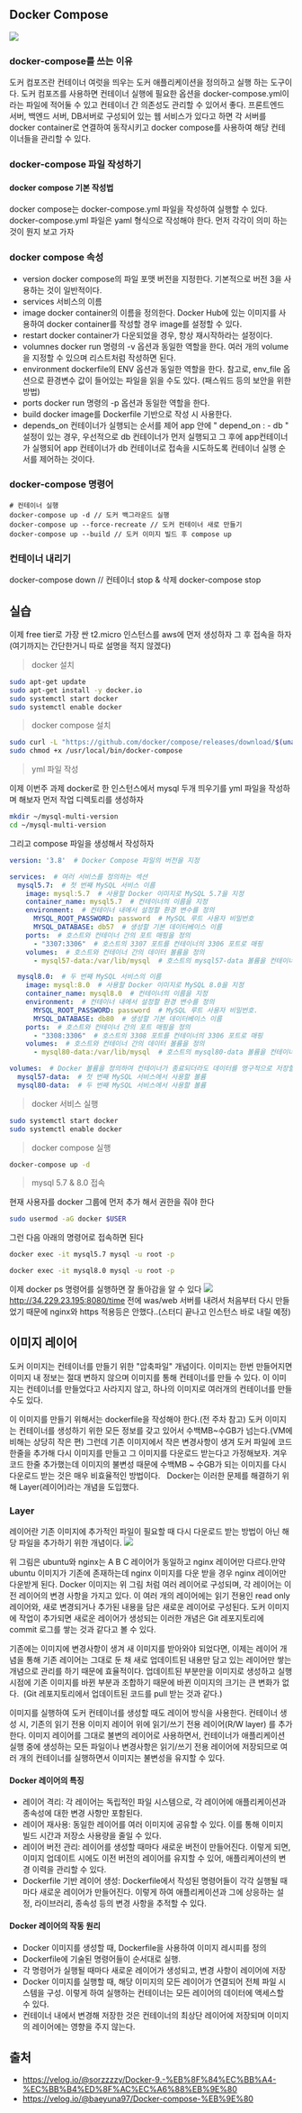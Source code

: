 ## Docker Compose
![](https://velog.velcdn.com/images/seongjae6751/post/4c8df40c-594d-4be9-b7c2-70ee20b3788f/image.png)
### docker-compose를 쓰는 이유
도커 컴포즈란 컨테이너 여럿을 띄우는 도커 애플리케이션을 정의하고 실행 하는 도구이다.
도커 컴포즈를 사용하면 컨테이너 실행에 필요한 옵션을 docker-compose.yml이라는 파일에 적어둘 수 있고 컨테이너 간 의존성도 관리할 수 있어서 좋다.
프론트엔드 서버, 백엔드 서버, DB서버로 구성되어 있는 웹 서비스가 있다고 하면 각 서버를 docker container로 연결하여 동작시키고 docker compose를 사용하여 해당 컨테이너들을 관리할 수 있다.

### docker-compose 파일 작성하기

#### docker compose 기본 작성법

docker compose는 docker-compose.yml 파일을 작성하여 실행할 수 있다.
docker-compose.yml 파일은 yaml 형식으로 작성해야 한다. 먼저 각각이 의미 하는 것이 뭔지 보고 가자
### docker compose 속성
* version
  docker compose의 파일 포맷 버전을 지정한다.
  기본적으로 버전 3을 사용하는 것이 일반적이다.
* services
  서비스의 이름
* image
  docker container의 이름을 정의한다.
  Docker Hub에 있는 이미지를 사용하여 docker container를 작성할 경우 image를 설정할 수 있다.
* restart
  docker container가 다운되었을 경우, 항상 재시작하라는 설정이다.
* volumnes
  docker run 명령의 -v 옵션과 동일한 역할을 한다.
  여러 개의 volume을 지정할 수 있으며 리스트처럼 작성하면 된다.
* environment
  dockerfile의 ENV 옵션과 동일한 역할을 한다.
  참고로, env_file 옵션으로 환경변수 값이 들어있는 파일을 읽을 수도 있다. (패스워드 등의 보안을 위한 방법)
* ports
  docker run 명령의 -p 옵션과 동일한 역할을 한다.
* build
  docker image를 Dockerfile 기반으로 작성 시 사용한다.
* depends_on
  컨테이너가 실행되는 순서를 제어
  app 안에 " depend_on : - db " 설정이 있는 경우, 우선적으로 db 컨테이너가 먼저 실행되고 그 후에 app컨테이너가 실행되어 app 컨테이너가 db 컨테이너로 접속을 시도하도록 컨테이너 실행 순서를 제어하는 것이다.

### docker-compose 명령어
```
# 컨테이너 실행 
docker-compose up -d // 도커 백그라운드 실행
docker-compose up --force-recreate // 도커 컨테이너 새로 만들기
docker-compose up --build // 도커 이미지 빌드 후 compose up
```

### 컨테이너 내리기
docker-compose down // 컨테이너 stop & 삭제
docker-compose stop


## 실습
이제 free tier로 가장 싼 t2.micro 인스턴스를 aws에 먼저 생성하자
그 후 접속을 하자(여기까지는 간단한거니 따로 설명을 적지 않겠다)

> docker 설치

``` bash
sudo apt-get update
sudo apt-get install -y docker.io
sudo systemctl start docker
sudo systemctl enable docker
```

> docker compose 설치

``` bash
sudo curl -L "https://github.com/docker/compose/releases/download/$(uname -s)-$(uname -m)" -o /usr/local/bin/docker-compose
sudo chmod +x /usr/local/bin/docker-compose
```

> yml 파일 작성

이제 이번주 과제 docker로 한 인스턴스에서 mysql 두개 띄우기를 yml 파일을 작성하며 해보자
먼저 작업 디렉토리를 생성하자
```bash
mkdir ~/mysql-multi-version
cd ~/mysql-multi-version
```

그리고 compose 파일을 생성해서 작성하자

```yml
version: '3.8'  # Docker Compose 파일의 버전을 지정

services:  # 여러 서비스를 정의하는 섹션
  mysql5.7:  # 첫 번째 MySQL 서비스 이름
    image: mysql:5.7  # 사용할 Docker 이미지로 MySQL 5.7을 지정
    container_name: mysql5.7  # 컨테이너의 이름을 지정
    environment:  # 컨테이너 내에서 설정할 환경 변수를 정의
      MYSQL_ROOT_PASSWORD: password  # MySQL 루트 사용자 비밀번호
      MYSQL_DATABASE: db57  # 생성할 기본 데이터베이스 이름
    ports:  # 호스트와 컨테이너 간의 포트 매핑을 정의
      - "3307:3306"  # 호스트의 3307 포트를 컨테이너의 3306 포트로 매핑
    volumes:  # 호스트와 컨테이너 간의 데이터 볼륨을 정의
      - mysql57-data:/var/lib/mysql  # 호스트의 mysql57-data 볼륨을 컨테이너의 /var/lib/mysql 디렉토리에 매핑

  mysql8.0:  # 두 번째 MySQL 서비스의 이름
    image: mysql:8.0  # 사용할 Docker 이미지로 MySQL 8.0을 지정
    container_name: mysql8.0  # 컨테이너의 이름을 지정
    environment:  # 컨테이너 내에서 설정할 환경 변수를 정의
      MYSQL_ROOT_PASSWORD: password  # MySQL 루트 사용자 비밀번호.
      MYSQL_DATABASE: db80  # 생성할 기본 데이터베이스 이름
    ports:  # 호스트와 컨테이너 간의 포트 매핑을 정의
      - "3308:3306"  # 호스트의 3308 포트를 컨테이너의 3306 포트로 매핑
    volumes:  # 호스트와 컨테이너 간의 데이터 볼륨을 정의
      - mysql80-data:/var/lib/mysql  # 호스트의 mysql80-data 볼륨을 컨테이너의 /var/lib/mysql 디렉토리에 매핑

volumes:  # Docker 볼륨을 정의하여 컨테이너가 종료되더라도 데이터를 영구적으로 저장할 수 있게 함
  mysql57-data:  # 첫 번째 MySQL 서비스에서 사용할 볼륨
  mysql80-data:  # 두 번째 MySQL 서비스에서 사용할 볼륨

```
> docker 서비스 실행

```bash
sudo systemctl start docker
sudo systemctl enable docker
```

> docker compose 실행

``` bash
docker-compose up -d
```

> mysql 5.7 & 8.0 접속

현재 사용자를 docker 그룹에 먼저 추가 해서 권한을 줘야 한다

```bash
sudo usermod -aG docker $USER
```
그런 다음 아래의 명령어로 접속하면 된다
```bash
docker exec -it mysql5.7 mysql -u root -p
```

```bash
docker exec -it mysql8.0 mysql -u root -p
```

이제 docker ps 명령어를 실행하면 잘 돌아감을 알 수 있다
![](https://velog.velcdn.com/images/seongjae6751/post/0f63329c-6a76-4d26-8c66-ed7d621598e3/image.png)
http://34.229.23.195:8080/time
전에 was/web 서버를 내려서 처음부터 다시 만들었기 때문에 nginx와 https 적용등은 안했다..(스터디 끝나고 인스턴스 바로 내릴 예정)
## 이미지 레이어
도커 이미지는 컨테이너를 만들기 위한 "압축파일" 개념이다.
이미지는 한번 만들어지면 이미지 내 정보는 절대 변하지 않으며 이미지를 통해 컨테이너를 만들 수 있다.
이 이미지는 컨테이너를 만들었다고 사라지지 않고, 하나의 이미지로 여러개의 컨테이너를 만들 수도 있다.

이 이미지를 만들기 위해서는 dockerfile을 작성해야 한다.(전 주차 참고)
도커 이미지는 컨테이너를 생성하기 위한 모든 정보를 갖고 있어서 수백MB~수GB가 넘는다.(VM에 비해는 상당히 작은 편)
그런데 기존 이미지에서 작은 변경사항이 생겨 도커 파일에 코드 한줄을 추가해 다시 이미지를 만들고 그 이미지를 다운로드 받는다고 가정해보자.
겨우 코드 한줄 추가했는데 이미지의 불변성 때문에 수백MB ~ 수GB가 되는 이미지를 다시 다운로드 받는 것은 매우 비효율적인 방법이다.
 
Docker는 이러한 문제를 해결하기 위해 Layer(레이어)라는 개념을 도입했다.

### Layer
레이어란 기존 이미지에 추가적인 파일이 필요할 때 다시 다운로드 받는 방법이 아닌 해당 파일을 추가하기 위한 개념이다.
![](https://velog.velcdn.com/images/seongjae6751/post/a9c08dc6-7b9e-4111-8ecd-5b8901613ea9/image.png)

위 그림은 ubuntu와 nginx는 A B C 레이어가 동일하고 nginx 레이어만 다르다.만약 ubuntu 이미지가 기존에 존재하는데 nginx 이미지를 다운 받을 경우 nginx 레이어만 다운받게 된다.
Docker 이미지는 위 그림 처럼 여러 레이어로 구성되며, 각 레이어는 이전 레이어의 변경 사항을 가지고 있다.
이 여러 개의 레이어에는 읽기 전용인 read only 레이어와, 새로 변경되거나 추가된 내용을 담은 새로운 레이어로 구성된다.
도커 이미지에 작업이 추가되면 새로운 레이어가 생성되는 이러한 개념은 Git 레포지토리에 commit 로그를 쌓는 것과 같다고 볼 수 있다.

기존에는 이미지에 변경사항이 생겨 새 이미지를 받아와야 되었다면,
이제는 레이어 개념을 통해 기존 레이어는 그대로 둔 채 새로 업데이트된 내용만 담고 있는 레이어만 쌓는 개념으로 관리를 하기 때문에 효율적이다.
업데이트된 부분만을 이미지로 생성하고 실행 시점에 기존 이미지를 바뀐 부분과 조합하기 때문에 바뀐 이미지의 크기는 큰 변화가 없다.  (Git 레포지토리에서 업데이트된 코드를 pull 받는 것과 같다.)

이미지를 실행하여 도커 컨테이너를 생성할 때도 레이어 방식을 사용한다.
컨테이너 생성 시, 기존의 읽기 전용 이미지 레이어 위에 읽기/쓰기 전용 레이어(R/W layer) 를 추가한다.
이미지 레이어를 그대로 불변의 레이어로 사용하면서, 컨테이너가 애플리케이션 실행 중에 생성하는 모든 파일이나 변경사항은 읽기/쓰기 전용 레이어에 저장되므로
여러 개의 컨테이너를 실행하면서 이미지는 불변성을 유지할 수 있다.

#### Docker 레이어의 특징

* 레이어 격리: 각 레이어는 독립적인 파일 시스템으로, 각 레이어에 애플리케이션과 종속성에 대한 변경 사항만 포함된다.
* 레이어 재사용: 동일한 레이어를 여러 이미지에 공유할 수 있다. 이를 통해 이미지 빌드 시간과 저장소 사용량을 줄일 수 있다.
* 레이어 버전 관리: 레이어를 생성할 때마다 새로운 버전이 만들어진다. 이렇게 되면, 이미지 업데이트 시에도 이전 버전의 레이어를 유지할 수 있어, 애플리케이션의 변경 이력을 관리할 수 있다.
* Dockerfile 기반 레이어 생성: Dockerfile에서 작성된 명령어들이 각각 실행될 때마다 새로운 레이어가 만들어진다. 이렇게 하여 애플리케이션과 그에 상응하는 설정, 라이브러리, 종속성 등의 변경 사항을 추적할 수 있다.

#### Docker 레이어의 작동 원리

* Docker 이미지를 생성할 때, Dockerfile을 사용하여 이미지 레시피를 정의
* Dockerfile에 기술된 명령어들이 순서대로 실행.
* 각 명령어가 실행될 때마다 새로운 레이어가 생성되고, 변경 사항이 레이어에 저장
* Docker 이미지를 실행할 때, 해당 이미지의 모든 레이어가 연결되어 전체 파일 시스템을 구성. 이렇게 하여 실행하는 컨테이너는 모든 레이어의 데이터에 액세스할 수 있다.
* 컨테이너 내에서 변경해 저장한 것은 컨테이너의 최상단 레이어에 저장되며 이미지의 레이어에는 영향을 주지 않는다.


## 출처
* https://velog.io/@sorzzzzy/Docker-9.-%EB%8F%84%EC%BB%A4-%EC%BB%B4%ED%8F%AC%EC%A6%88%EB%9E%80
* https://velog.io/@baeyuna97/Docker-compose-%EB%9E%80
